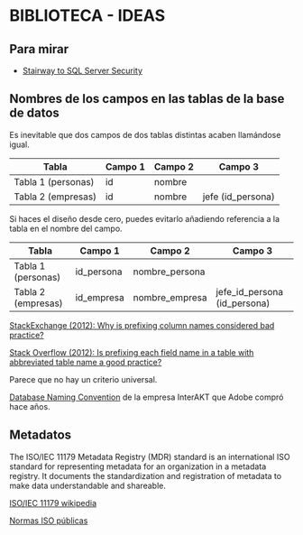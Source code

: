 # BIBLIOTECA - IDEAS

## Para mirar

* [Stairway to SQL Server Security](https://www.sqlservercentral.com/stairways/stairway-to-sql-server-security)

## Nombres de los campos en las tablas de la base de datos

Es inevitable que dos campos de dos tablas distintas acaben llamándose igual.

| Tabla              | Campo 1 | Campo 2  |     Campo 3       |
|--------------------|---------|----------|-------------------|
| Tabla 1 (personas) | id      | nombre   |                   |
| Tabla 2 (empresas) | id      | nombre   | jefe (id_persona) |

Si haces el diseño desde cero, puedes evitarlo añadiendo referencia a la tabla en el nombre del campo.

| Tabla              | Campo 1    | Campo 2        | Campo 3                      |
|--------------------|------------|----------------|------------------------------|
| Tabla 1 (personas) | id_persona | nombre_persona |                              |
| Tabla 2 (empresas) | id_empresa | nombre_empresa | jefe_id_persona (id_persona) |

[StackExchange (2012): Why is prefixing column names considered bad practice?](https://softwareengineering.stackexchange.com/questions/85764/why-is-prefixing-column-names-considered-bad-practice)

[Stack Overflow (2012): Is prefixing each field name in a table with abbreviated table name a good practice?](https://stackoverflow.com/questions/465136/is-prefixing-each-field-name-in-a-table-with-abbreviated-table-name-a-good-practi)

Parece que no hay un criterio universal.

[Database Naming Convention](https://web.archive.org/web/20110714090713/http://www.interaktonline.com/Support/Articles/Details/Design+Your+Database-Database+Naming+Convention.html?id_art=24&id_asc=221) de la empresa InterAKT que Adobe compró hace años.

## Metadatos

The ISO/IEC 11179 Metadata Registry (MDR) standard is an international ISO standard for representing metadata for an organization in a metadata registry. It documents the standardization and registration of metadata to make data understandable and shareable.

[ISO/IEC 11179 wikipedia](https://en.wikipedia.org/wiki/ISO/IEC_11179)

[Normas ISO públicas](https://standards.iso.org/ittf/PubliclyAvailableStandards/)

